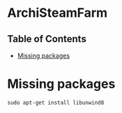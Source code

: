 # ArchiSteamFarm

## Table of Contents
* [Missing packages](#missing-packages)

# Missing packages
```
sudo apt-get install libunwind8
```

